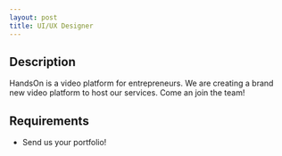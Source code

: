 ```yaml
---
layout: post
title: UI/UX Designer
---
```


## Description

HandsOn is a video platform for entrepreneurs. We are creating a brand new video platform to host our services. Come an join the team!

## Requirements

* Send us your portfolio!
